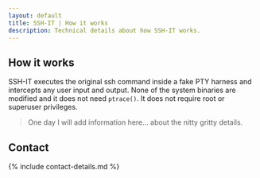 ```yaml
---
layout: default
title: SSH-IT | How it works
description: Technical details about how SSH-IT works.
---
```


## How it works

SSH-IT executes the original ssh command inside a fake PTY harness and intercepts any user input and output. None of the system binaries are modified and it does not need `ptrace()`. It does not require root or superuser privileges.

> One day I will add information here... about the nitty gritty details.

## Contact

{% include contact-details.md %}
